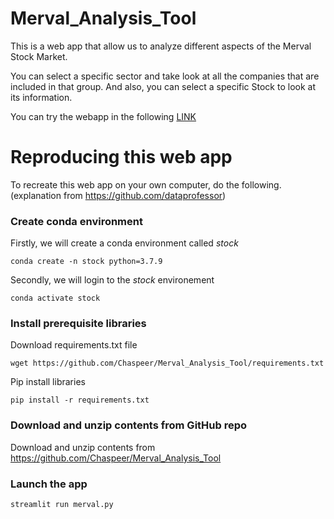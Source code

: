 # Merval_Analysis_Tool
This is a web app that allow us to analyze different aspects of the Merval Stock Market.

You can select a specific sector and take look at all the companies that are included in that group. And also, you can select a specific Stock to look at its information.

You can try the webapp in the following [LINK](https://share.streamlit.io/chaspeer/merval_analysis_tool/main/merval.py) 

# Reproducing this web app 
To recreate this web app on your own computer, do the following.
(explanation from https://github.com/dataprofessor)

### Create conda environment
Firstly, we will create a conda environment called *stock*
```
conda create -n stock python=3.7.9
```
Secondly, we will login to the *stock* environement
```
conda activate stock
```
### Install prerequisite libraries

Download requirements.txt file

```
wget https://github.com/Chaspeer/Merval_Analysis_Tool/requirements.txt

```

Pip install libraries
```
pip install -r requirements.txt
```

###  Download and unzip contents from GitHub repo

Download and unzip contents from https://github.com/Chaspeer/Merval_Analysis_Tool

###  Launch the app

```
streamlit run merval.py
```
